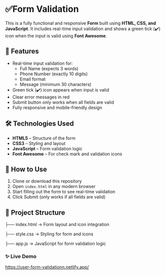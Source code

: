 # ✅Form Validation

This is a fully functional and responsive **Form** built using **HTML, CSS, and JavaScript**. It includes real-time input validation and shows a green tick (✔️) icon when the input is valid using **Font Awesome**.

## 📌 Features
- Real-time input validation for:
  - Full Name (expects 3 words)
  - Phone Number (exactly 10 digits)
  - Email format
  - Message (minimum 30 characters)
- Green tick (✔️) icon appears when input is valid
- Clear error messages in red
- Submit button only works when all fields are valid
- Fully responsive and mobile-friendly design

## 🛠️ Technologies Used
- **HTML5** – Structure of the form
- **CSS3** – Styling and layout
- **JavaScript** – Form validation logic
- **Font Awesome** – For check mark and validation icons

## 🚀 How to Use
1. Clone or download this repository
2. Open `index.html` in any modern browser
3. Start filling out the form to see real-time validation
4. Click Submit (only works if all fields are valid)

## 📁 Project Structure
├── index.html → Form layout and icon integration

├── style.css → Styling for form and icons

├── app.js → JavaScript for form validation logic

### ✨ Live Demo 
https://user-form-validationn.netlify.app/
